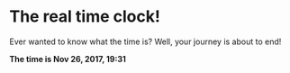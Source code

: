 # The real time clock!

Ever wanted to know what the time is? Well, your journey is about to end!

**The time is Nov 26, 2017, 19:31**